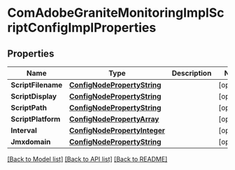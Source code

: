 # ComAdobeGraniteMonitoringImplScriptConfigImplProperties

## Properties
Name | Type | Description | Notes
------------ | ------------- | ------------- | -------------
**ScriptFilename** | [**ConfigNodePropertyString**](configNodePropertyString.md) |  | [optional] 
**ScriptDisplay** | [**ConfigNodePropertyString**](configNodePropertyString.md) |  | [optional] 
**ScriptPath** | [**ConfigNodePropertyString**](configNodePropertyString.md) |  | [optional] 
**ScriptPlatform** | [**ConfigNodePropertyArray**](configNodePropertyArray.md) |  | [optional] 
**Interval** | [**ConfigNodePropertyInteger**](configNodePropertyInteger.md) |  | [optional] 
**Jmxdomain** | [**ConfigNodePropertyString**](configNodePropertyString.md) |  | [optional] 

[[Back to Model list]](../README.md#documentation-for-models) [[Back to API list]](../README.md#documentation-for-api-endpoints) [[Back to README]](../README.md)


